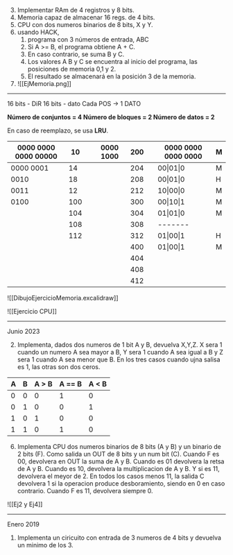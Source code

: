 3. Implementar RAm de 4 registros y 8 bits. 
4. Memoria capaz de almacenar 16 regs. de 4 bits. 
5. CPU con dos numeros binarios de 8 bits, X y Y. 
6. usando HACK, 
    1. programa con 3 números de entrada, ABC
    2. Si A >= B, el programa obtiene A + C. 
    3. En caso contrario, se suma B y C. 
    4. Los valores A B y C se encuentra al inicio del programa, las posiciones de memoria 0,1 y 2. 
    5. El resultado se almacenará en la posición 3 de la memoria.
7. ![[EjMemoria.png]]

---
16 bits - DiR
16 bits - dato
Cada POS  → 1 DATO

**Número de conjuntos = 4
Número de bloques = 2
Número de datos = 2**

En caso de reemplazo, se usa **LRU**.

| 0000 0000 0000 00000 	| 10  	|   	| 0000 1000 	| 200 	|   	| 0000 0000 0000 0000 	| M 	|
|----------------------	|-----	|---	|-----------	|-----	|---	|---------------------	|---	|
| 0000 0001            	| 14  	|   	|           	| 204 	|   	| 00\|01\|0           	| M 	|
| 0010                 	| 18  	|   	|           	| 208 	|   	| 00\|01\|0           	| H 	|
| 0011                 	| 12  	|   	|           	| 212 	|   	| 10\|00\|0           	| M 	|
| 0100                 	| 100 	|   	|           	| 300 	|   	| 00\|10\|1           	| M 	|
|                      	| 104 	|   	|           	| 304 	|   	| 01\|01\|0           	| M 	|
|                      	| 108 	|   	|           	| 308 	|   	| -------             	|   	|
|                      	| 112 	|   	|           	| 312 	|   	| 01\|00\|1           	| H 	|
|                      	|     	|   	|           	| 400 	|   	| 01\|00\|1           	| M 	|
|                      	|     	|   	|           	| 404 	|   	|                     	|   	|
|                      	|     	|   	|           	| 408 	|   	|                     	|   	|
|                      	|     	|   	|           	| 412 	|   	|                     	|   	|

![[DibujoEjercicioMemoria.excalidraw]]

![[Ejercicio CPU]]

---
Junio 2023

2. Implementa, dados dos numeros de 1 bit A y B, devuelva X,Y,Z. X sera 1 cuando un numero A sea mayor a B, Y sera 1 cuando A sea igual a B y Z sera 1 cuando A sea menor que B. En los tres casos cuando ujna salisa es 1, las otras son dos ceros. 


| A   | B   | A > B | A == B | A < B |
| --- | --- | ----- | ---- | ---- |
| 0   | 0   | 0     | 1 | 0
| 0   | 1   | 0     | 0 | 1
| 1   | 0   | 1     | 0| 0
| 1   | 1   | 0     | 1| 0


6. Implementa CPU dos numeros binarios de 8 bits (A y B) y un binario de 2 bits (F). Como salida un OUT de 8 bits y un num bit (C). Cuando F es 00, devolvera en OUT la suma de A y B. Cuando es 01 devolvera la retsa de A y B. Cuando es 10, devolvera la multiplicacion de A y B. Y si es 11, devolvera el meyor de 2. En todos los casos menos 11, la salida C devolvera 1 si la operacion produce desboramiento, siendo en 0 en caso contrario. Cuando F es 11, devolvera siempre 0. 

![[Ej2 y Ej4]]

---
Enero 2019

1. Implementa un ciricuito con entrada de 3 numeros de 4 bits y devuelva un minimo de los 3. 
